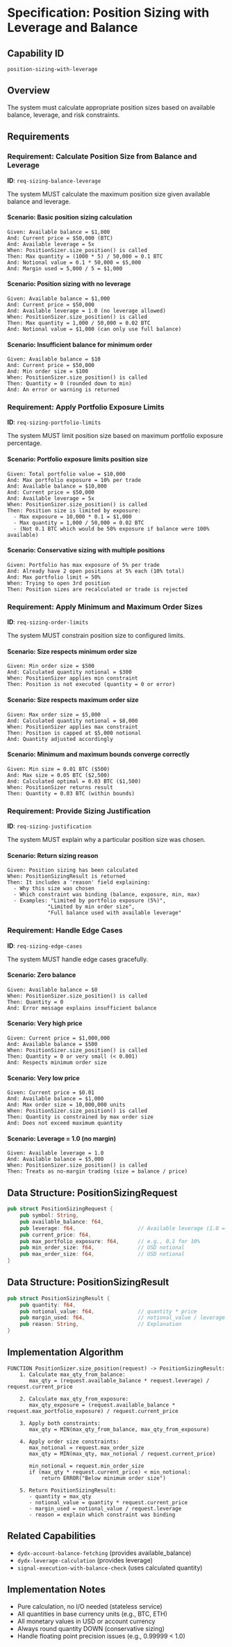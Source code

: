 # Specification: Position Sizing with Leverage and Balance

## Capability ID
`position-sizing-with-leverage`

## Overview
The system must calculate appropriate position sizes based on available balance, leverage, and risk constraints.

## Requirements

### Requirement: Calculate Position Size from Balance and Leverage
**ID**: `req-sizing-balance-leverage`

The system MUST calculate the maximum position size given available balance and leverage.

#### Scenario: Basic position sizing calculation
```
Given: Available balance = $1,000
And: Current price = $50,000 (BTC)
And: Available leverage = 5x
When: PositionSizer.size_position() is called
Then: Max quantity = (1000 * 5) / 50,000 = 0.1 BTC
And: Notional value = 0.1 * 50,000 = $5,000
And: Margin used = 5,000 / 5 = $1,000
```

#### Scenario: Position sizing with no leverage
```
Given: Available balance = $1,000
And: Current price = $50,000
And: Available leverage = 1.0 (no leverage allowed)
When: PositionSizer.size_position() is called
Then: Max quantity = 1,000 / 50,000 = 0.02 BTC
And: Notional value = $1,000 (can only use full balance)
```

#### Scenario: Insufficient balance for minimum order
```
Given: Available balance = $10
And: Current price = $50,000
And: Min order size = $100
When: PositionSizer.size_position() is called
Then: Quantity = 0 (rounded down to min)
And: An error or warning is returned
```

### Requirement: Apply Portfolio Exposure Limits
**ID**: `req-sizing-portfolio-limits`

The system MUST limit position size based on maximum portfolio exposure percentage.

#### Scenario: Portfolio exposure limits position size
```
Given: Total portfolio value = $10,000
And: Max portfolio exposure = 10% per trade
And: Available balance = $10,000
And: Current price = $50,000
And: Available leverage = 5x
When: PositionSizer.size_position() is called
Then: Position size is limited by exposure:
  - Max exposure = 10,000 * 0.1 = $1,000
  - Max quantity = 1,000 / 50,000 = 0.02 BTC
  - (Not 0.1 BTC which would be 50% exposure if balance were 100% available)
```

#### Scenario: Conservative sizing with multiple positions
```
Given: Portfolio has max exposure of 5% per trade
And: Already have 2 open positions at 5% each (10% total)
And: Max portfolio limit = 50%
When: Trying to open 3rd position
Then: Position sizes are recalculated or trade is rejected
```

### Requirement: Apply Minimum and Maximum Order Sizes
**ID**: `req-sizing-order-limits`

The system MUST constrain position size to configured limits.

#### Scenario: Size respects minimum order size
```
Given: Min order size = $500
And: Calculated quantity notional = $300
When: PositionSizer applies min constraint
Then: Position is not executed (quantity = 0 or error)
```

#### Scenario: Size respects maximum order size
```
Given: Max order size = $5,000
And: Calculated quantity notional = $8,000
When: PositionSizer applies max constraint
Then: Position is capped at $5,000 notional
And: Quantity adjusted accordingly
```

#### Scenario: Minimum and maximum bounds converge correctly
```
Given: Min size = 0.01 BTC ($500)
And: Max size = 0.05 BTC ($2,500)
And: Calculated optimal = 0.03 BTC ($1,500)
When: PositionSizer returns result
Then: Quantity = 0.03 BTC (within bounds)
```

### Requirement: Provide Sizing Justification
**ID**: `req-sizing-justification`

The system MUST explain why a particular position size was chosen.

#### Scenario: Return sizing reason
```
Given: Position sizing has been calculated
When: PositionSizingResult is returned
Then: It includes a 'reason' field explaining:
  - Why this size was chosen
  - Which constraint was binding (balance, exposure, min, max)
  - Examples: "Limited by portfolio exposure (5%)", 
             "Limited by min order size",
             "Full balance used with available leverage"
```

### Requirement: Handle Edge Cases
**ID**: `req-sizing-edge-cases`

The system MUST handle edge cases gracefully.

#### Scenario: Zero balance
```
Given: Available balance = $0
When: PositionSizer.size_position() is called
Then: Quantity = 0
And: Error message explains insufficient balance
```

#### Scenario: Very high price
```
Given: Current price = $1,000,000
And: Available balance = $500
When: PositionSizer.size_position() is called
Then: Quantity = 0 or very small (< 0.001)
And: Respects minimum order size
```

#### Scenario: Very low price
```
Given: Current price = $0.01
And: Available balance = $1,000
And: Max order size = 10,000,000 units
When: PositionSizer.size_position() is called
Then: Quantity is constrained by max order size
And: Does not exceed maximum quantity
```

#### Scenario: Leverage = 1.0 (no margin)
```
Given: Available leverage = 1.0
And: Available balance = $5,000
When: PositionSizer.size_position() is called
Then: Treats as no-margin trading (size = balance / price)
```

## Data Structure: PositionSizingRequest

```rust
pub struct PositionSizingRequest {
    pub symbol: String,
    pub available_balance: f64,
    pub leverage: f64,                    // Available leverage (1.0 = none, 5.0 = 5x)
    pub current_price: f64,
    pub max_portfolio_exposure: f64,      // e.g., 0.1 for 10%
    pub min_order_size: f64,              // USD notional
    pub max_order_size: f64,              // USD notional
}
```

## Data Structure: PositionSizingResult

```rust
pub struct PositionSizingResult {
    pub quantity: f64,
    pub notional_value: f64,              // quantity * price
    pub margin_used: f64,                 // notional_value / leverage
    pub reason: String,                   // Explanation
}
```

## Implementation Algorithm

```
FUNCTION PositionSizer.size_position(request) -> PositionSizingResult:
    1. Calculate max_qty_from_balance:
       max_qty = (request.available_balance * request.leverage) / request.current_price
    
    2. Calculate max_qty_from_exposure:
       max_qty_exposure = (request.available_balance * request.max_portfolio_exposure) / request.current_price
    
    3. Apply both constraints:
       max_qty = MIN(max_qty_from_balance, max_qty_from_exposure)
    
    4. Apply order size constraints:
       max_notional = request.max_order_size
       max_qty = MIN(max_qty, max_notional / request.current_price)
    
       min_notional = request.min_order_size
       if (max_qty * request.current_price) < min_notional:
           return ERROR("Below minimum order size")
    
    5. Return PositionSizingResult:
       - quantity = max_qty
       - notional_value = quantity * request.current_price
       - margin_used = notional_value / request.leverage
       - reason = explain which constraint was binding
```

## Related Capabilities
- `dydx-account-balance-fetching` (provides available_balance)
- `dydx-leverage-calculation` (provides leverage)
- `signal-execution-with-balance-check` (uses calculated quantity)

## Implementation Notes
- Pure calculation, no I/O needed (stateless service)
- All quantities in base currency units (e.g., BTC, ETH)
- All monetary values in USD or account currency
- Always round quantity DOWN (conservative sizing)
- Handle floating point precision issues (e.g., 0.99999 < 1.0)
